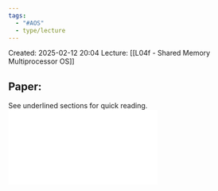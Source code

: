 ```yaml
---
tags:
  - "#AOS"
  - type/lecture
---
```

Created: 2025-02-12 20:04
Lecture: [[L04f - Shared Memory Multiprocessor OS]]


## Paper:
See underlined sections for quick reading.
![](04_Tornado.pdf)